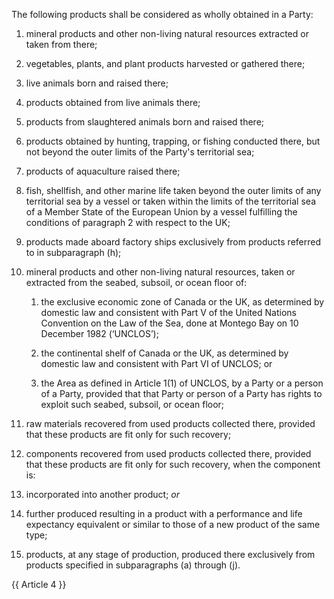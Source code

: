 The following products shall be considered as wholly obtained in a Party:

1. mineral products and other non-living natural resources extracted or taken from there;

2. vegetables, plants, and plant products harvested or gathered there;

3. live animals born and raised there;

4. products obtained from live animals there;

5. products from slaughtered animals born and raised there;

6. products obtained by hunting, trapping, or fishing conducted there, but not beyond the outer limits of the Party's territorial sea;

7. products of aquaculture raised there;

8. fish, shellfish, and other marine life taken beyond the outer limits of any territorial sea by a vessel or taken within the limits of the territorial sea of a Member State of the European Union by a vessel fulfilling the conditions of paragraph 2 with respect to the UK;

9. products made aboard factory ships exclusively from products referred to in subparagraph (h);

10. mineral products and other non-living natural resources, taken or extracted from the seabed, subsoil, or ocean floor of:

    1.  the exclusive economic zone of Canada or the UK, as determined by domestic law and consistent with Part V of the United Nations Convention on the Law of the Sea, done at Montego Bay on 10 December 1982 (‘UNCLOS’);

    2.  the continental shelf of Canada or the UK, as determined by domestic law and consistent with Part VI of UNCLOS; or

    3.  the Area as defined in Article 1(1) of UNCLOS, by a Party or a person of a Party, provided that that Party or person of a Party has rights to exploit such seabed, subsoil, or ocean floor;

11. raw materials recovered from used products collected there, provided that these products are fit only for such recovery;

12. components recovered from used products collected there, provided that these products are fit only for such recovery, when the component is:

   1. incorporated into another product; *or*

   2. further produced resulting in a product with a performance and life expectancy equivalent or similar to those of  a new product of the same type;

13. products, at any stage of production, produced there exclusively from products specified in subparagraphs (a) through (j).

{{ Article 4 }}
